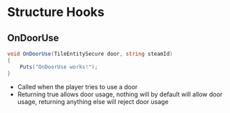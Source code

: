 # Structure Hooks

## OnDoorUse

``` csharp
void OnDoorUse(TileEntitySecure door, string steamId)
{
    Puts("OnDoorUse works!");
}
```

 * Called when the player tries to use a door
 * Returning true allows door usage, nothing will by default will allow door usage, returning anything else will reject door usage
